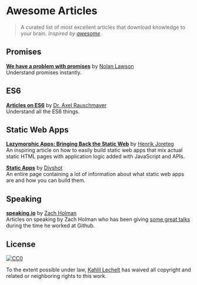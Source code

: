 # Awesome Articles

> A curated list of most excellent articles that download knowledge to your brain. _Inspired by [awesome](https://github.com/sindresorhus/awesome)_.

## Promises
**[We have a problem with promises](http://pouchdb.com/2015/05/18/we-have-a-problem-with-promises.html)** by [Nolan Lawson](https://twitter.com/nolanlawson)  
Understand promises instantly.

## ES6
**[Articles on ES6](http://www.2ality.com/search/label/esnext)** by [Dr. Axel Rauschmayer](http://twitter.com/rauschma)  
Understand all the ES6 things.

## Static Web Apps
**[Lazymorphic Apps: Bringing Back the Static Web](https://blog.andyet.com/2015/05/18/lazymorphic-apps-bringing-back-static-web)** by [Henrik Joreteg](http://twitter.com/HenrikJoreteg)  
An inspiring article on how to easily build static web apps that mix actual static HTML pages with application logic added with JavaScript and APIs.

**[Static Apps](http://staticapps.org)** by [Divshot](https://divshot.com/)  
An entire page containing a lot of information about what static web apps are and how you can build them.

## Speaking
**[speaking.io](http://speaking.io)** by [Zach Holman](http://twitter.com/holman)  
Articles on speaking by Zach Holman who has been giving [some great talks](http://zachholman.com/talks) during the time he worked at Github.

## License
[![CC0](http://i.creativecommons.org/p/zero/1.0/88x31.png)](http://creativecommons.org/publicdomain/zero/1.0/)

To the extent possible under law, [Kahlil Lechelt](http://kahlil.info) has waived all copyright and related or neighboring rights to this work.
